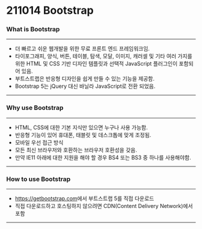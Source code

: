 # 211014 Bootstrap

### What is Bootstrap
------------
+ 더 빠르고 쉬운 웹개발을 위한 무료 프론트 엔드 프레임워크임.
+ 타이포그래피, 양식, 버튼, 테이블, 탐색, 모달, 이미지, 캐러셀 및 기타 여러 가지를 위한 HTML 및 CSS 기반 디자인 템플릿과 선택적 JavaScript 플러그인이 포함되어 있음.
+ 부트스트랩은 반응형 디자인을 쉽게 만들 수 있는 기능을 제공함.
+ Bootstrap 5는 jQuery 대신 바닐라 JavaScript로 전환 되었음.
------------

### Why use Bootstrap
------------
+ HTML, CSS에 대한 기본 지식만 있으면 누구나 사용 가능함.
+ 반응형 기능이 있어 휴대폰, 태블릿 및 데스크톱에 맞게 조정됨.
+ 모바일 우선 접근 방식
+ 모든 최신 브라우저와 호환하는 브라우저 호환성을 갖음.
+ 만약 IE11 아래에 대한 지원을 해야 할 경우 BS4 또는 BS3 중 하나를 사용해야함.
------------

### How to use Bootstrap
------------
+ <https://getbootstrap.com>에서 부트스트랩 5를 직접 다운로드
+ 직접 다운로드하고 호스팅하지 않으려면 CDN(Content Delivery Network)에서 포함
------------